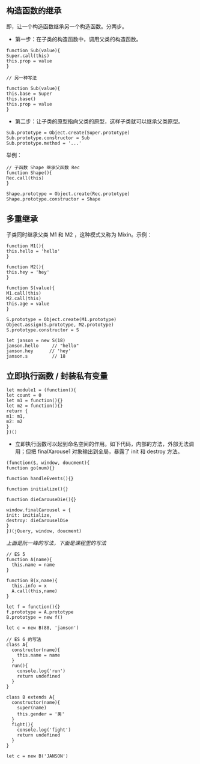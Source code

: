
## 构造函数的继承

即，让一个构造函数继承另一个构造函数。分两步。

- 第一步：在子类的构造函数中，调用父类的构造函数。

```
function Sub(value){
Super.call(this)
this.prop = value
}

// 另一种写法

function Sub(value){
this.base = Super
this.base()
this.prop = value
}
```

- 第二步：让子类的原型指向父类的原型，这样子类就可以继承父类原型。

```
Sub.prototype = Object.create(Super.prototype)
Sub.prototype.constructor = Sub
Sub.prototype.method = '...'
```

举例：

```
// 子函数 Shape 继承父函数 Rec
function Shape(){
Rec.call(this)
}

Shape.prototype = Object.create(Rec.prototype)
Shape.prototype.constructor = Shape
```

## 多重继承

子类同时继承父类 M1 和 M2 ，这种模式又称为 Mixin。示例：

```
function M1(){
this.hello = 'hello'
}

function M2(){
this.hey = 'hey'
}

function S(value){
M1.call(this)
M2.call(this)
this.age = value
}

S.prototype = Object.create(M1.prototype)
Object.assign(S.prototype, M2.prototype)
S.prototype.constructor = S

let janson = new S(18)
janson.hello     // "hello"
janson.hey      // 'hey'
janson.s         // 18
```
## 立即执行函数 / 封装私有变量

```
let module1 = (function(){
let count = 0
let m1 = function(){}
let m2 = function(){}
return {
m1: m1,
m2: m2
}
})()
```

- 立即执行函数可以起到命名空间的作用。如下代码，内部的方法，外部无法调用；但把 finalXarouse1 对象输出到全局，暴露了 init 和 destroy 方法。

```
(function($, window, doucment){
function go(num){}

function handleEvents(){}

function initialize(){}

function dieCarouseDie(){}

window.finalCarousel = {
init: initialize,
destroy: dieCarouselDie
}
})(jQuery, window, doucment)
```

*上面是阮一峰的写法，下面是课程里的写法*
```
// ES 5
function A(name){
  this.name = name
}

function B(x,name){
  this.info = x
  A.call(this,name)
}

let f = function(){}
f.prototype = A.prototype
B.prototype = new f()

let c = new B(88, 'janson')

// ES 6 的写法
class A{
  constructor(name){
    this.name = name
  }
  run(){
    console.log('run')
    return undefined
  }
}

class B extends A{
  constructor(name){
    super(name)
    this.gender = '男'
  }
  fight(){
    console.log('fight')
    return undefined
  }
}

let c = new B('JANSON')

```

